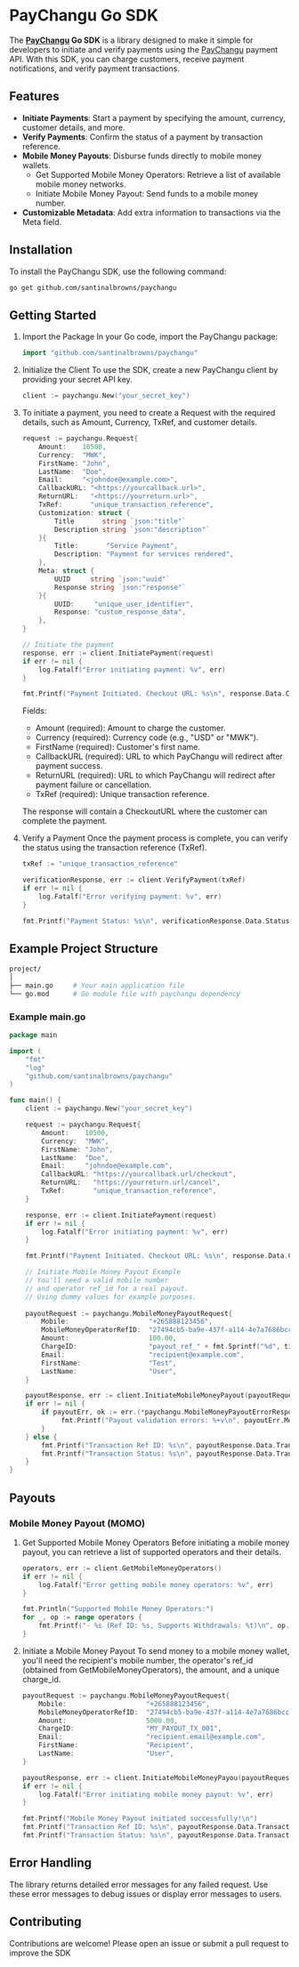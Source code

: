 # PayChangu Go SDK

The **[PayChangu](https://paychangu.readme.io/reference/welcome) Go SDK** is a library designed to make it simple for developers to initiate and verify payments using the [PayChangu](https://paychangu.readme.io/reference/welcome) payment API. With this SDK, you can charge customers, receive payment notifications, and verify payment transactions.

## Features

- **Initiate Payments**: Start a payment by specifying the amount, currency, customer details, and more.
- **Verify Payments**: Confirm the status of a payment by transaction reference.
- **Mobile Money Payouts**: Disburse funds directly to mobile money wallets.
    - Get Supported Mobile Money Operators: Retrieve a list of available mobile money networks.
    - Initiate Mobile Money Payout: Send funds to a mobile money number.
- **Customizable Metadata**: Add extra information to transactions via the Meta field.

## Installation

To install the PayChangu SDK, use the following command:

```bash
go get github.com/santinalbrowns/paychangu
```

## Getting Started

1. Import the Package
In your Go code, import the PayChangu package:

    ```go
    import "github.com/santinalbrowns/paychangu"
    ```

2. Initialize the Client
To use the SDK, create a new PayChangu client by providing your secret API key.

    ```go
    client := paychangu.New("your_secret_key")
    ```

3. To initiate a payment, you need to create a Request with the required details, such as Amount, Currency, TxRef, and customer details.

    ```go
    request := paychangu.Request{
        Amount:    10500,
        Currency:  "MWK",
        FirstName: "John",
        LastName:  "Doe",
        Email:     "<johndoe@example.com>",
        CallbackURL: "<https://yourcallback.url>",
        ReturnURL:   "<https://yourreturn.url>",
        TxRef:       "unique_transaction_reference",
        Customization: struct {
            Title       string `json:"title"`
            Description string `json:"description"`
        }{
            Title:       "Service Payment",
            Description: "Payment for services rendered",
        },
        Meta: struct {
            UUID     string `json:"uuid"`
            Response string `json:"response"`
        }{
            UUID:     "unique_user_identifier",
            Response: "custom_response_data",
        },
    }

    // Initiate the payment
    response, err := client.InitiatePayment(request)
    if err != nil {
        log.Fatalf("Error initiating payment: %v", err)
    }

    fmt.Printf("Payment Initiated. Checkout URL: %s\n", response.Data.CheckoutURL)
    ```

    Fields:

    - Amount (required): Amount to charge the customer.
    - Currency (required): Currency code (e.g., "USD" or "MWK").
    - FirstName (required): Customer's first name.
    - CallbackURL (required): URL to which PayChangu will redirect after payment success.
    - ReturnURL (required): URL to which PayChangu will redirect after payment failure or cancellation.
    - TxRef (required): Unique transaction reference.

    The response will contain a CheckoutURL where the customer can complete the payment.

4. Verify a Payment
Once the payment process is complete, you can verify the status using the transaction reference (TxRef).

    ```go
    txRef := "unique_transaction_reference"

    verificationResponse, err := client.VerifyPayment(txRef)
    if err != nil {
        log.Fatalf("Error verifying payment: %v", err)
    }

    fmt.Printf("Payment Status: %s\n", verificationResponse.Data.Status)
    ````

## Example Project Structure

```bash
project/
│
├── main.go     # Your main application file
└── go.mod      # Go module file with paychangu dependency
```

### Example main.go

```go
package main

import (
    "fmt"
    "log"
    "github.com/santinalbrowns/paychangu"
)

func main() {
    client := paychangu.New("your_secret_key")

    request := paychangu.Request{
        Amount:    10500,
        Currency:  "MWK",
        FirstName: "John",
        LastName:  "Doe",
        Email:     "johndoe@example.com",
        CallbackURL: "https://yourcallback.url/checkout",
        ReturnURL:   "https://yourreturn.url/cancel",
        TxRef:       "unique_transaction_reference",
    }

    response, err := client.InitiatePayment(request)
    if err != nil {
        log.Fatalf("Error initiating payment: %v", err)
    }

    fmt.Printf("Payment Initiated. Checkout URL: %s\n", response.Data.CheckoutURL)

    // Initiate Mobile Money Payout Example 
    // You'll need a valid mobile number 
    // and operator ref_id for a real payout.
    // Using dummy values for example purposes.
 
    payoutRequest := paychangu.MobileMoneyPayoutRequest{
        Mobile:                    "+265888123456",
        MobileMoneyOperatorRefID:  "27494cb5-ba9e-437f-a114-4e7a7686bcca",
        Amount:                    100.00,
        ChargeID:                  "payout_ref_" + fmt.Sprintf("%d", time.Now().Unix()),
        Email:                     "recipient@example.com",
        FirstName:                 "Test",
        LastName:                  "User",
    }

    payoutResponse, err := client.InitiateMobileMoneyPayout(payoutRequest)
    if err != nil {
        if payoutErr, ok := err.(*paychangu.MobileMoneyPayoutErrorResponse); ok {
             fmt.Printf("Payout validation errors: %+v\n", payoutErr.Message)
        }
    } else {
        fmt.Printf("Transaction Ref ID: %s\n", payoutResponse.Data.Transaction.RefID)
        fmt.Printf("Transaction Status: %s\n", payoutResponse.Data.Transaction.Status)
    }
}
```

## Payouts

### Mobile Money Payout (MOMO)

1. Get Supported Mobile Money Operators
Before initiating a mobile money payout, you can retrieve a list of supported operators and their details.

    ```go
    operators, err := client.GetMobileMoneyOperators()
    if err != nil {
        log.Fatalf("Error getting mobile money operators: %v", err)
    }

    fmt.Println("Supported Mobile Money Operators:")
    for _, op := range operators {
        fmt.Printf("- %s (Ref ID: %s, Supports Withdrawals: %t)\n", op.Name, op.RefID, op.SupportsWithdrawals)
    }
    ```

2. Initiate a Mobile Money Payout
To send money to a mobile money wallet, you'll need the recipient's mobile number, the operator's ref_id (obtained from GetMobileMoneyOperators), the amount, and a unique charge_id.

    ```go
    payoutRequest := paychangu.MobileMoneyPayoutRequest{
        Mobile:                    "+265888123456",
        MobileMoneyOperatorRefID:  "27494cb5-ba9e-437f-a114-4e7a7686bcca",
        Amount:                    5000.00,
        ChargeID:                  "MY_PAYOUT_TX_001",
        Email:                     "recipient.email@example.com",
        FirstName:                 "Recipient",
        LastName:                  "User",
    }

    payoutResponse, err := client.InitiateMobileMoneyPayou(payoutRequest)
    if err != nil {
        log.Fatalf("Error initiating mobile money payout: %v", err)
    }

    fmt.Printf("Mobile Money Payout initiated successfully!\n")
    fmt.Printf("Transaction Ref ID: %s\n", payoutResponse.Data.Transaction.RefID)
    fmt.Printf("Transaction Status: %s\n", payoutResponse.Data.Transaction.Status)
    ```

## Error Handling

The library returns detailed error messages for any failed request. Use these error messages to debug issues or display error messages to users.

## Contributing

Contributions are welcome! Please open an issue or submit a pull request to improve the SDK

